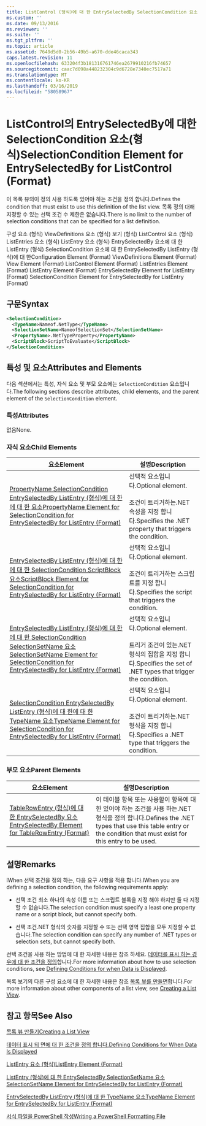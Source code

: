 ```yaml
---
title: ListControl (형식)에 대 한 EntrySelectedBy SelectionCondition 요소 | Microsoft Docs
ms.custom: ''
ms.date: 09/13/2016
ms.reviewer: ''
ms.suite: ''
ms.tgt_pltfrm: ''
ms.topic: article
ms.assetid: 7649d5d0-2b56-49b5-a670-dde46caca343
caps.latest.revision: 11
ms.openlocfilehash: 633204f3b181316761746ea2679910216fb74657
ms.sourcegitcommit: caac7d098a448232304c9d6728e7340ec7517a71
ms.translationtype: MT
ms.contentlocale: ko-KR
ms.lasthandoff: 03/16/2019
ms.locfileid: "58058967"
---
```

# <a name="selectioncondition-element-for-entryselectedby-for-listcontrol-format"></a><span data-ttu-id="d67d8-102">ListControl의 EntrySelectedBy에 대한 SelectionCondition 요소(형식)</span><span class="sxs-lookup"><span data-stu-id="d67d8-102">SelectionCondition Element for EntrySelectedBy for ListControl (Format)</span></span>

<span data-ttu-id="d67d8-103">이 목록 뷰의이 정의 사용 하도록 있어야 하는 조건을 정의 합니다.</span><span class="sxs-lookup"><span data-stu-id="d67d8-103">Defines the condition that must exist to use this definition of the list view.</span></span> <span data-ttu-id="d67d8-104">목록 정의 대해 지정할 수 있는 선택 조건 수 제한은 없습니다.</span><span class="sxs-lookup"><span data-stu-id="d67d8-104">There is no limit to the number of selection conditions that can be specified for a list definition.</span></span>

<span data-ttu-id="d67d8-105">구성 요소 (형식) ViewDefinitions 요소 (형식) 보기 (형식) ListControl 요소 (형식) ListEntries 요소 (형식) ListEntry 요소 (형식) EntrySelectedBy 요소에 대 한 ListEntry (형식) SelectionCondition 요소에 대 한 EntrySelectedBy ListEntry (형식)에 대 한</span><span class="sxs-lookup"><span data-stu-id="d67d8-105">Configuration Element (Format) ViewDefinitions Element (Format) View Element (Format) ListControl Element (Format) ListEntries Element (Format) ListEntry Element (Format) EntrySelectedBy Element for ListEntry (Format) SelectionCondition Element for EntrySelectedBy for ListEntry (Format)</span></span>

## <a name="syntax"></a><span data-ttu-id="d67d8-106">구문</span><span class="sxs-lookup"><span data-stu-id="d67d8-106">Syntax</span></span>

```xml
<SelectionCondition>
  <TypeName>Nameof.NetType</TypeName>
  <SelectionSetName>NameofSelectionSet</SelectionSetName>
  <PropertyName>.NetTypeProperty</PropertyName>
  <ScriptBlock>ScriptToEvaluate</ScriptBlock>
</SelectionCondition>
```

## <a name="attributes-and-elements"></a><span data-ttu-id="d67d8-107">특성 및 요소</span><span class="sxs-lookup"><span data-stu-id="d67d8-107">Attributes and Elements</span></span>

<span data-ttu-id="d67d8-108">다음 섹션에서는 특성, 자식 요소 및 부모 요소에는 `SelectionCondition` 요소입니다.</span><span class="sxs-lookup"><span data-stu-id="d67d8-108">The following sections describe attributes, child elements, and the parent element of the `SelectionCondition` element.</span></span>

### <a name="attributes"></a><span data-ttu-id="d67d8-109">특성</span><span class="sxs-lookup"><span data-stu-id="d67d8-109">Attributes</span></span>

<span data-ttu-id="d67d8-110">없음</span><span class="sxs-lookup"><span data-stu-id="d67d8-110">None.</span></span>

### <a name="child-elements"></a><span data-ttu-id="d67d8-111">자식 요소</span><span class="sxs-lookup"><span data-stu-id="d67d8-111">Child Elements</span></span>

|<span data-ttu-id="d67d8-112">요소</span><span class="sxs-lookup"><span data-stu-id="d67d8-112">Element</span></span>|<span data-ttu-id="d67d8-113">설명</span><span class="sxs-lookup"><span data-stu-id="d67d8-113">Description</span></span>|
|-------------|-----------------|
|[<span data-ttu-id="d67d8-114">PropertyName SelectionCondition EntrySelectedBy ListEntry (형식)에 대 한에 대 한 요소</span><span class="sxs-lookup"><span data-stu-id="d67d8-114">PropertyName Element for SelectionCondition for EntrySelectedBy for ListEntry (Format)</span></span>](./propertyname-element-for-selectioncondition-for-entryselectedby-for-listcontrol-format.md)|<span data-ttu-id="d67d8-115">선택적 요소입니다.</span><span class="sxs-lookup"><span data-stu-id="d67d8-115">Optional element.</span></span><br /><br /> <span data-ttu-id="d67d8-116">조건이 트리거하는.NET 속성을 지정 합니다.</span><span class="sxs-lookup"><span data-stu-id="d67d8-116">Specifies the .NET property that triggers the condition.</span></span>|
|[<span data-ttu-id="d67d8-117">EntrySelectedBy ListEntry (형식)에 대 한에 대 한 SelectionCondition ScriptBlock 요소</span><span class="sxs-lookup"><span data-stu-id="d67d8-117">ScriptBlock Element for SelectionCondition for EntrySelectedBy for ListEntry (Format)</span></span>](./scriptblock-element-for-selectioncondition-for-entryselectedby-for-listcontrol-format.md)|<span data-ttu-id="d67d8-118">선택적 요소입니다.</span><span class="sxs-lookup"><span data-stu-id="d67d8-118">Optional element.</span></span><br /><br /> <span data-ttu-id="d67d8-119">조건이 트리거하는 스크립트를 지정 합니다.</span><span class="sxs-lookup"><span data-stu-id="d67d8-119">Specifies the script that triggers the condition.</span></span>|
|[<span data-ttu-id="d67d8-120">EntrySelectedBy ListEntry (형식)에 대 한에 대 한 SelectionCondition SelectionSetName 요소</span><span class="sxs-lookup"><span data-stu-id="d67d8-120">SelectionSetName Element for SelectionCondition for EntrySelectedBy for ListEntry (Format)</span></span>](./selectionsetname-element-for-selectioncondition-for-entryselectedby-for-listentry-format.md)|<span data-ttu-id="d67d8-121">선택적 요소입니다.</span><span class="sxs-lookup"><span data-stu-id="d67d8-121">Optional element.</span></span><br /><br /> <span data-ttu-id="d67d8-122">트리거 조건이 있는.NET 형식의 집합을 지정 합니다.</span><span class="sxs-lookup"><span data-stu-id="d67d8-122">Specifies the set of .NET types that trigger the condition.</span></span>|
|[<span data-ttu-id="d67d8-123">SelectionCondition EntrySelectedBy ListEntry (형식)에 대 한에 대 한 TypeName 요소</span><span class="sxs-lookup"><span data-stu-id="d67d8-123">TypeName Element for SelectionCondition for EntrySelectedBy for ListEntry (Format)</span></span>](./typename-element-for-selectioncondition-for-entryselectedby-for-listcontrol-format.md)|<span data-ttu-id="d67d8-124">선택적 요소입니다.</span><span class="sxs-lookup"><span data-stu-id="d67d8-124">Optional element.</span></span><br /><br /> <span data-ttu-id="d67d8-125">조건이 트리거하는.NET 형식을 지정 합니다.</span><span class="sxs-lookup"><span data-stu-id="d67d8-125">Specifies a .NET type that triggers the condition.</span></span>|

### <a name="parent-elements"></a><span data-ttu-id="d67d8-126">부모 요소</span><span class="sxs-lookup"><span data-stu-id="d67d8-126">Parent Elements</span></span>

|<span data-ttu-id="d67d8-127">요소</span><span class="sxs-lookup"><span data-stu-id="d67d8-127">Element</span></span>|<span data-ttu-id="d67d8-128">설명</span><span class="sxs-lookup"><span data-stu-id="d67d8-128">Description</span></span>|
|-------------|-----------------|
|[<span data-ttu-id="d67d8-129">TableRowEntry (형식)에 대 한 EntrySelectedBy 요소</span><span class="sxs-lookup"><span data-stu-id="d67d8-129">EntrySelectedBy Element for TableRowEntry (Format)</span></span>](./entryselectedby-element-for-tablerowentry-for-tablecontrol-format.md)|<span data-ttu-id="d67d8-130">이 테이블 항목 또는 사용할이 항목에 대 한 있어야 하는 조건을 사용 하는.NET 형식을 정의 합니다.</span><span class="sxs-lookup"><span data-stu-id="d67d8-130">Defines the .NET types that use this table entry or the condition that must exist for this entry to be used.</span></span>|

## <a name="remarks"></a><span data-ttu-id="d67d8-131">설명</span><span class="sxs-lookup"><span data-stu-id="d67d8-131">Remarks</span></span>

<span data-ttu-id="d67d8-132">lWhen 선택 조건을 정의 하는, 다음 요구 사항을 적용 합니다.</span><span class="sxs-lookup"><span data-stu-id="d67d8-132">lWhen you are defining a selection condition, the following requirements apply:</span></span>

- <span data-ttu-id="d67d8-133">선택 조건 최소 하나의 속성 이름 또는 스크립트 블록을 지정 해야 하지만 둘 다 지정할 수 없습니다.</span><span class="sxs-lookup"><span data-stu-id="d67d8-133">The selection condition must specify a least one property name or a script block, but cannot specify both.</span></span>

- <span data-ttu-id="d67d8-134">선택 조건.NET 형식의 숫자를 지정할 수 또는 선택 영역 집합을 모두 지정할 수 없습니다.</span><span class="sxs-lookup"><span data-stu-id="d67d8-134">The selection condition can specify any number of .NET types or selection sets, but cannot specify both.</span></span>

<span data-ttu-id="d67d8-135">선택 조건을 사용 하는 방법에 대 한 자세한 내용은 참조 하세요. [데이터를 표시 하는 경우에 대 한 조건을 정의](./defining-conditions-for-displaying-data.md)합니다.</span><span class="sxs-lookup"><span data-stu-id="d67d8-135">For more information about how to use selection conditions, see [Defining Conditions for when Data is Displayed](./defining-conditions-for-displaying-data.md).</span></span>

<span data-ttu-id="d67d8-136">목록 보기의 다른 구성 요소에 대 한 자세한 내용은 참조 [목록 뷰를 만들면](./creating-a-list-view.md)합니다.</span><span class="sxs-lookup"><span data-stu-id="d67d8-136">For more information about other components of a list view, see [Creating a List View](./creating-a-list-view.md).</span></span>

## <a name="see-also"></a><span data-ttu-id="d67d8-137">참고 항목</span><span class="sxs-lookup"><span data-stu-id="d67d8-137">See Also</span></span>

[<span data-ttu-id="d67d8-138">목록 뷰 만들기</span><span class="sxs-lookup"><span data-stu-id="d67d8-138">Creating a List View</span></span>](./creating-a-list-view.md)

[<span data-ttu-id="d67d8-139">데이터 표시 되 면에 대 한 조건을 정의 합니다.</span><span class="sxs-lookup"><span data-stu-id="d67d8-139">Defining Conditions for When Data Is Displayed</span></span>](./defining-conditions-for-displaying-data.md)

[<span data-ttu-id="d67d8-140">ListEntry 요소 (형식)</span><span class="sxs-lookup"><span data-stu-id="d67d8-140">ListEntry Element (Format)</span></span>](./listentry-element-for-listcontrol-format.md)

[<span data-ttu-id="d67d8-141">ListEntry (형식)에 대 한 EntrySelectedBy SelectionSetName 요소</span><span class="sxs-lookup"><span data-stu-id="d67d8-141">SelectionSetName Element for EntrySelectedBy for ListEntry (Format)</span></span>](./selectionsetname-element-for-entryselectedby-for-listcontrol-format.md)

[<span data-ttu-id="d67d8-142">EntrySelectedBy ListEntry (형식)에 대 한 TypeName 요소</span><span class="sxs-lookup"><span data-stu-id="d67d8-142">TypeName Element for EntrySelectedBy for ListEntry (Format)</span></span>](http://msdn.microsoft.com/en-us/fcd4daa6-f3fd-43f7-a468-03c582d34533)

[<span data-ttu-id="d67d8-143">서식 파일을 PowerShell 작성</span><span class="sxs-lookup"><span data-stu-id="d67d8-143">Writing a PowerShell Formatting File</span></span>](./writing-a-powershell-formatting-file.md)
